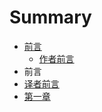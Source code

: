 # Summary

* [前言](README.md)
   * [作者前言](authur.md)
* 前言
* [译者前言](translator.md)
* [第一章](chapter1.md)

